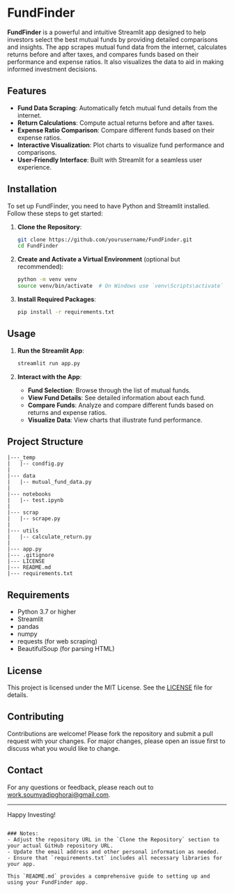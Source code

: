 # FundFinder

**FundFinder** is a powerful and intuitive Streamlit app designed to help investors select the best mutual funds by providing detailed comparisons and insights. The app scrapes mutual fund data from the internet, calculates returns before and after taxes, and compares funds based on their performance and expense ratios. It also visualizes the data to aid in making informed investment decisions.

## Features

- **Fund Data Scraping**: Automatically fetch mutual fund details from the internet.
- **Return Calculations**: Compute actual returns before and after taxes.
- **Expense Ratio Comparison**: Compare different funds based on their expense ratios.
- **Interactive Visualization**: Plot charts to visualize fund performance and comparisons.
- **User-Friendly Interface**: Built with Streamlit for a seamless user experience.

## Installation

To set up FundFinder, you need to have Python and Streamlit installed. Follow these steps to get started:

1. **Clone the Repository**:

   ```bash
   git clone https://github.com/yourusername/FundFinder.git
   cd FundFinder
   ```

2. **Create and Activate a Virtual Environment** (optional but recommended):

   ```bash
   python -m venv venv
   source venv/bin/activate  # On Windows use `venv\Scripts\activate`
   ```

3. **Install Required Packages**:

   ```bash
   pip install -r requirements.txt
   ```

## Usage

1. **Run the Streamlit App**:

   ```bash
   streamlit run app.py
   ```

2. **Interact with the App**:
   - **Fund Selection**: Browse through the list of mutual funds.
   - **View Fund Details**: See detailed information about each fund.
   - **Compare Funds**: Analyze and compare different funds based on returns and expense ratios.
   - **Visualize Data**: View charts that illustrate fund performance.

## Project Structure

```
|---_temp 
|   |-- condfig.py
|
|--- data 
|   |-- mutual_fund_data.py
|
|--- notebooks 
|   |-- test.ipynb
|
|--- scrap 
|   |-- scrape.py
|
|--- utils 
|   |-- calculate_return.py
|
|--- app.py 
|--- .gitignore 
|--- LICENSE
|--- README.md 
|--- requirements.txt
```

## Requirements

- Python 3.7 or higher
- Streamlit
- pandas
- numpy
- requests (for web scraping)
- BeautifulSoup (for parsing HTML)

## License

This project is licensed under the MIT License. See the [LICENSE](LICENSE) file for details.

## Contributing

Contributions are welcome! Please fork the repository and submit a pull request with your changes. For major changes, please open an issue first to discuss what you would like to change.

## Contact

For any questions or feedback, please reach out to [work.soumyadipghorai@gmail.com](mailto:work.soumyadipghorai@gmail.com).

---

Happy Investing!
```

### Notes:
- Adjust the repository URL in the `Clone the Repository` section to your actual GitHub repository URL.
- Update the email address and other personal information as needed.
- Ensure that `requirements.txt` includes all necessary libraries for your app.

This `README.md` provides a comprehensive guide to setting up and using your FundFinder app.